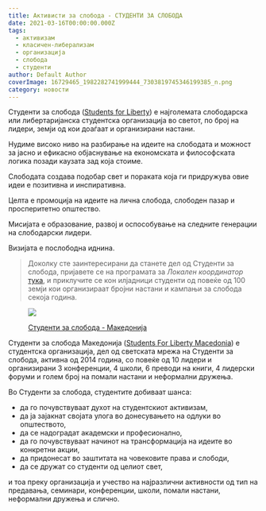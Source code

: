 ```yaml
---
title: Активисти за слобода - СТУДЕНТИ ЗА СЛОБОДА
date: 2021-03-16T00:00:00.000Z
tags:
  - активизам
  - класичен-либерализам
  - организација
  - слобода
  - студенти
author: Default Author
coverImage: 16729465_1982282741999444_7303819745346199385_n.png
category: новости
---
```


Студенти за слобода ([Students for Liberty](https://studentsforliberty.org/europe)) е најголемата слободарска или либертаријанска студентска организација во светот, по број на лидери, земји од кои доаѓаат и организирани настани. 

Нудиме високо ниво на разбирање на идеите на слободата и можност за јасно и ефикасно објаснување на економската и философската логика позади каузата зад која стоиме.

Слободата создава подобар свет и пораката која ги придружува овие идеи е позитивна и инспиративна. 

Целта е промоција на идеите на лична слобода, слободен пазар и просперитетно општество. 

Мисијата е образование, развој и оспособување на следните генерации на слободарски лидери.

Визијата е послободна иднина.

> Доколку сте заинтересирани да станете дел од Студенти за слобода, пријавете се на програмата за _Локален координатор_ [тука](https://studentsforliberty.org/europe/local-coordinator-program/), и приклучите се кон илјадници студенти од повеќе од 100 земји кои организираат бројни настани и кампањи за слобода секоја година.

<figure>

![](http://libertaniabackup.local/wp-content/uploads/2021/03/16729465_1982282741999444_7303819745346199385_n.png)

<figcaption>

[Студенти за слобода - Македонија](http://www.facebook.com/sfl.macedonia)

</figcaption>

</figure>

Студенти за слобода Македонија ([Students For Liberty Macedonia](https://www.facebook.com/sfl.macedonia/)) е студентска организација, дел од светската мрежа на Студенти за слобода, активна од 2014 година, со повеќе од 10 лидери и организирани 3 конференции, 4 школи, 6 преводи на книги, 4 лидерски форуми и голем број на помали настани и неформални дружења.

Во Студенти за слобода, студентите добиваат шанса: 

- да го почувствуваат духот на студентскиот активизам, 
- да ја зајакнат својата улога во донесувањето на одлуки во општеството, 
- да се надоградат академски и професионално, 
- да го почувствуваат начинот на трансформација на идеите во конкретни акции, 
- да придонесат во заштитата на човековите права и слободи,
- да се дружат со студенти од целиот свет, 

и тоа преку организација и учество на најразлични активности од тип на предавања, семинари, конференции, школи, помали настани, неформални дружења и слично.
